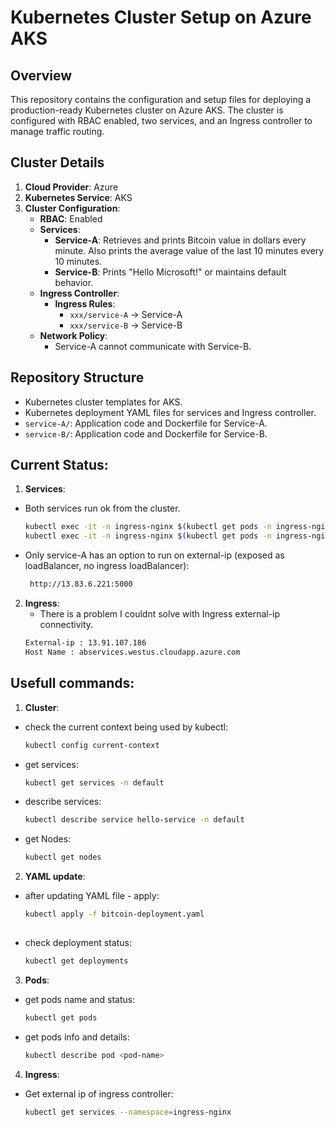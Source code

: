 # Kubernetes Cluster Setup on Azure AKS

## Overview

This repository contains the configuration and setup files for deploying a production-ready Kubernetes cluster on Azure AKS. The cluster is configured with RBAC enabled, two services, and an Ingress controller to manage traffic routing.

## Cluster Details

1. **Cloud Provider**: Azure
2. **Kubernetes Service**: AKS
3. **Cluster Configuration**:
   - **RBAC**: Enabled
   - **Services**:
     - **Service-A**: Retrieves and prints Bitcoin value in dollars every minute. Also prints the average value of the last 10 minutes every 10 minutes.
     - **Service-B**: Prints "Hello Microsoft!" or maintains default behavior.
   - **Ingress Controller**:
     - **Ingress Rules**:
       - `xxx/service-A` -> Service-A
       - `xxx/service-B` -> Service-B
   - **Network Policy**:
     - Service-A cannot communicate with Service-B.

## Repository Structure

- Kubernetes cluster templates for AKS.
- Kubernetes deployment YAML files for services and Ingress controller.
- `service-A/`: Application code and Dockerfile for Service-A.
- `service-B/`: Application code and Dockerfile for Service-B.

## Current Status:

1. **Services**:
 - Both services run ok from the cluster.
 
   ```bash
   kubectl exec -it -n ingress-nginx $(kubectl get pods -n ingress-nginx -o jsonpath='{.items[0].metadata.name}') -- curl http://abservices.westus.cloudapp.azure.com/service-A
   kubectl exec -it -n ingress-nginx $(kubectl get pods -n ingress-nginx -o jsonpath='{.items[0].metadata.name}') -- curl http://abservices.westus.cloudapp.azure.com/service-B

 - Only service-A has an option to run on external-ip (exposed as loadBalancer, no ingress loadBalancer):
   
   ```bash
    http://13.83.6.221:5000

2. **Ingress**:
   - There is a problem I couldnt solve with Ingress external-ip connectivity.
   ```bash
   External-ip : 13.91.107.186
   Host Name : abservices.westus.cloudapp.azure.com
   

## Usefull commands:

1. **Cluster**:
 - check the current context being used by kubectl:
   ```bash
   kubectl config current-context
 - get services:
   ```bash
   kubectl get services -n default
 - describe services:
   ```bash
   kubectl describe service hello-service -n default

 - get Nodes:
   ```bash
   kubectl get nodes 

2. **YAML update**:
 - after updating YAML file - apply:
   ```bash
   kubectl apply -f bitcoin-deployment.yaml
 
 - check deployment status:
   ```bash
   kubectl get deployments

3. **Pods**:
 - get pods name and status:
   ```bash
   kubectl get pods

  - get pods info and details:
    ```bash
    kubectl describe pod <pod-name>

4. **Ingress**:
 - Get external ip of ingress controller:
   ```bash
   kubectl get services --namespace=ingress-nginx

